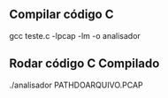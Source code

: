 ## Compilar código C

gcc teste.c -lpcap -lm -o analisador

## Rodar código C Compilado

./analisador PATHDOARQUIVO.PCAP